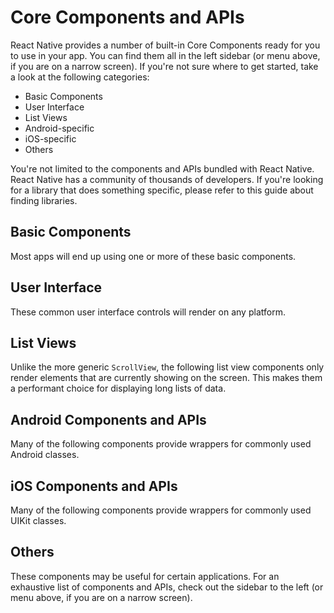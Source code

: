 # Core Components and APIs

React Native provides a number of built-in Core Components ready for you to use in your app. You can find them all in the left sidebar (or menu above, if you are on a narrow screen). If you're not sure where to get started, take a look at the following categories:

* Basic Components
* User Interface
* List Views
* Android-specific
* iOS-specific
* Others

You're not limited to the components and APIs bundled with React Native. React Native has a community of thousands of developers. If you're looking for a library that does something specific, please refer to this guide about finding libraries.

## Basic Components

Most apps will end up using one or more of these basic components.

## User Interface

These common user interface controls will render on any platform.

## List Views

Unlike the more generic `ScrollView`, the following list view components only render elements that are currently showing on the screen. This makes them a performant choice for displaying long lists of data.

## Android Components and APIs

Many of the following components provide wrappers for commonly used Android classes.

## iOS Components and APIs

Many of the following components provide wrappers for commonly used UIKit classes.

## Others

These components may be useful for certain applications. For an exhaustive list of components and APIs, check out the sidebar to the left (or menu above, if you are on a narrow screen).
